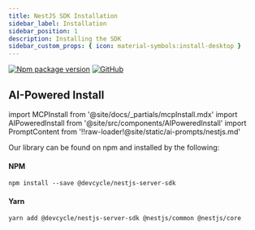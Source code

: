 ```yaml
---
title: NestJS SDK Installation
sidebar_label: Installation
sidebar_position: 1
description: Installing the SDK
sidebar_custom_props: { icon: material-symbols:install-desktop }
---
```


[![Npm package version](https://badgen.net/npm/v/@devcycle/nestjs-server-sdk)](https://www.npmjs.com/package/@devcycle/nestjs-server-sdk)
[![GitHub](https://img.shields.io/github/stars/devcyclehq/js-sdks.svg?style=social&label=Star&maxAge=2592000)](https://github.com/devcyclehq/js-sdks)

## AI-Powered Install

import MCPInstall from '@site/docs/_partials/mcpInstall.mdx'
import AIPoweredInstall from '@site/src/components/AIPoweredInstall'
import PromptContent from '!!raw-loader!@site/static/ai-prompts/nestjs.md'

<MCPInstall />

<AIPoweredInstall promptContent={PromptContent} />

Our library can be found on npm and installed by the following:

#### NPM

[//]: # 'wizard-install-start'

```
npm install --save @devcycle/nestjs-server-sdk
```

[//]: # 'wizard-install-end'

#### Yarn

```bash
yarn add @devcycle/nestjs-server-sdk @nestjs/common @nestjs/core
```
